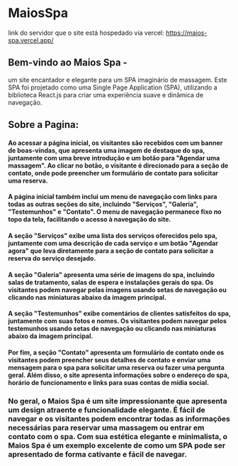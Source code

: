 # MaiosSpa <br>
link do servidor que o site está hospedado via vercel: https://maios-spa.vercel.app/

## Bem-vindo ao Maios Spa - <br>
um site encantador e elegante para um SPA imaginário de massagem. Este SPA foi projetado como uma Single Page Application (SPA), utilizando a biblioteca React.js para criar uma experiência suave e dinâmica de navegação.

## Sobre a Pagina: <br>

#### Ao acessar a página inicial, os visitantes são recebidos com um banner de boas-vindas, que apresenta uma imagem de destaque do spa, juntamente com uma breve introdução e um botão para "Agendar uma massagem". Ao clicar no botão, o visitante é direcionado para a seção de contato, onde pode preencher um formulário de contato para solicitar uma reserva.

#### A página inicial também inclui um menu de navegação com links para todas as outras seções do site, incluindo "Serviços", "Galeria", "Testemunhos" e "Contato". O menu de navegação permanece fixo no topo da tela, facilitando o acesso à navegação do site.

#### A seção "Serviços" exibe uma lista dos serviços oferecidos pelo spa, juntamente com uma descrição de cada serviço e um botão "Agendar agora" que leva diretamente para a seção de contato para solicitar a reserva do serviço desejado.

#### A seção "Galeria" apresenta uma série de imagens do spa, incluindo salas de tratamento, salas de espera e instalações gerais do spa. Os visitantes podem navegar pelas imagens usando setas de navegação ou clicando nas miniaturas abaixo da imagem principal.

#### A seção "Testemunhos" exibe comentários de clientes satisfeitos do spa, juntamente com suas fotos e nomes. Os visitantes podem navegar pelos testemunhos usando setas de navegação ou clicando nas miniaturas abaixo da imagem principal.

#### Por fim, a seção "Contato" apresenta um formulário de contato onde os visitantes podem preencher seus detalhes de contato e enviar uma mensagem para o spa para solicitar uma reserva ou fazer uma pergunta geral. Além disso, o site apresenta informações sobre o endereço do spa, horário de funcionamento e links para suas contas de mídia social.

### No geral, o Maios Spa é um site impressionante que apresenta um design atraente e funcionalidade elegante. É fácil de navegar e os visitantes podem encontrar todas as informações necessárias para reservar uma massagem ou entrar em contato com o spa. Com sua estética elegante e minimalista, o Maios Spa é um exemplo excelente de como um SPA pode ser apresentado de forma cativante e fácil de navegar.
